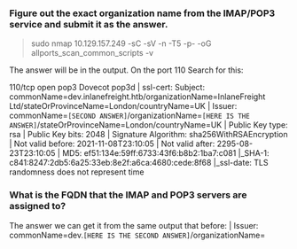 ### Figure out the exact organization name from the IMAP/POP3 service and submit it as the answer.

> sudo nmap 10.129.157.249 -sC -sV -n -T5 -p- -oG allports_scan_common_scripts -v

The answer will be in the output. On the port 110
Search for this:

110/tcp   open  pop3     Dovecot pop3d
| ssl-cert: Subject: commonName=dev.inlanefreight.htb/organizationName=InlaneFreight Ltd/stateOrProvinceName=London/countryName=UK
| Issuer: commonName=`[SECOND ANSWER]`/organizationName=`[HERE IS THE ANSWER]`/stateOrProvinceName=London/countryName=UK
| Public Key type: rsa
| Public Key bits: 2048
| Signature Algorithm: sha256WithRSAEncryption
| Not valid before: 2021-11-08T23:10:05
| Not valid after:  2295-08-23T23:10:05
| MD5:   ef51:134e:59ff:6733:43f6:b8b2:1ba7:c081
|_SHA-1: c841:8247:2db5:6a25:33eb:8e2f:a6ca:4680:cede:8f68
|_ssl-date: TLS randomness does not represent time

### What is the FQDN that the IMAP and POP3 servers are assigned to?
The answer we can get it from the same output that before:
| Issuer: commonName=dev.`[HERE IS THE SECOND ANSWER]`/organizationName=

